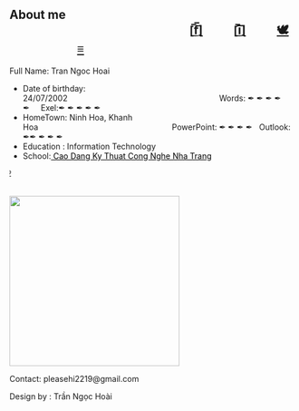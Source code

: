 About me  &nbsp;&nbsp;&nbsp;&nbsp;&nbsp;&nbsp;&nbsp;&nbsp;&nbsp;&nbsp;&nbsp;&nbsp;&nbsp;&nbsp;&nbsp;&nbsp;&nbsp;&nbsp;&nbsp;&nbsp;&nbsp;&nbsp;&nbsp;&nbsp;&nbsp;&nbsp;&nbsp;&nbsp;&nbsp;&nbsp;&nbsp;&nbsp;&nbsp;&nbsp;&nbsp;&nbsp;&nbsp;&nbsp;&nbsp;&nbsp;&nbsp;&nbsp;&nbsp;&nbsp;&nbsp;&nbsp;&nbsp;&nbsp;&nbsp;&nbsp;&nbsp;&nbsp;&nbsp;&nbsp;&nbsp;&nbsp;&nbsp;&nbsp;&nbsp;&nbsp;&nbsp;&nbsp;&nbsp;&nbsp;<a href="https://www.facebook.com/hoai2902">[̲̅f̲̅]</a>&nbsp;&nbsp;&nbsp;&nbsp;&nbsp;&nbsp;&nbsp;&nbsp;&nbsp;&nbsp;&nbsp;<a href="https://www.instagram.com/ngochoai_12/">[̲̅i̲̅]</a>&nbsp;&nbsp;&nbsp;&nbsp;&nbsp;&nbsp;&nbsp;&nbsp;&nbsp;&nbsp;&nbsp;<a href="https://twitter.com/">🕊</a>&nbsp;&nbsp;&nbsp;&nbsp;&nbsp;&nbsp;&nbsp;&nbsp;&nbsp;&nbsp;&nbsp;&nbsp;&nbsp;&nbsp;&nbsp;&nbsp;&nbsp;&nbsp;&nbsp;&nbsp;&nbsp;&nbsp;&nbsp;&nbsp;&nbsp;&nbsp;<a href="https://ngochoaitran.github.io/hoai.html#">&#8801;</a>                                                        
-
Full Name: Tran Ngoc Hoai
- Date of birthday: 24/07/2002&nbsp;&nbsp;&nbsp;&nbsp;&nbsp;&nbsp;&nbsp;&nbsp;&nbsp;&nbsp;&nbsp;&nbsp;&nbsp;&nbsp;&nbsp;&nbsp;&nbsp;&nbsp;&nbsp;&nbsp;&nbsp;&nbsp;&nbsp;&nbsp;&nbsp;&nbsp;&nbsp;&nbsp;&nbsp;&nbsp;&nbsp;&nbsp;&nbsp;&nbsp;&nbsp;&nbsp;&nbsp;&nbsp;&nbsp;&nbsp;&nbsp;&nbsp;&nbsp;&nbsp;&nbsp;&nbsp;&nbsp;&nbsp;&nbsp;&nbsp;&nbsp;&nbsp;&nbsp;&nbsp;&nbsp;&nbsp;&nbsp;&nbsp;&nbsp;&nbsp;&nbsp;&nbsp;&nbsp;&nbsp;&nbsp;&nbsp;&nbsp;&nbsp;Words: &#10002;  &#10002; &#10002; &#10002; &#10002;&nbsp;&nbsp;&nbsp;&nbsp;&nbsp;Exel:&#10002; &#10002; &#10002; &#10002; &#10002;
- HomeTown: Ninh Hoa, Khanh Hoa&nbsp;&nbsp;&nbsp;&nbsp;&nbsp;&nbsp;&nbsp;&nbsp;&nbsp;&nbsp;&nbsp;&nbsp;&nbsp;&nbsp;&nbsp;&nbsp;&nbsp;&nbsp;&nbsp;&nbsp;&nbsp;&nbsp;&nbsp;&nbsp;&nbsp;&nbsp;&nbsp;&nbsp;&nbsp;&nbsp;&nbsp;&nbsp;&nbsp;&nbsp;&nbsp;&nbsp;&nbsp;&nbsp;&nbsp;&nbsp;&nbsp;&nbsp;&nbsp;&nbsp;&nbsp;&nbsp;&nbsp;&nbsp;&nbsp;&nbsp;&nbsp;&nbsp;&nbsp;&nbsp;&nbsp;&nbsp;&nbsp;&nbsp;&nbsp;&nbsp;PowerPoint: &#10002; &#10002; &#10002; &#10002;&nbsp;&nbsp;&nbsp;Outlook: &#10002;&#10002; &#10002; &#10002; &#10002;
- Education : Information Technology 
- School:<a href="http://cdktcnnt.edu.vn/" style="color:black;"> Cao Dang Ky Thuat Cong Nghe Nha Trang  </a>
<p> <marquee direction="right">Phone &#9743;: 0354398892</marquee></p>
 &nbsp;&nbsp;&nbsp;&nbsp;&nbsp;&nbsp;&nbsp;&nbsp;&nbsp;&nbsp;&nbsp;&nbsp;&nbsp;&nbsp;&nbsp;&nbsp;&nbsp;&nbsp;&nbsp;&nbsp;&nbsp;&nbsp;&nbsp;&nbsp;&nbsp;&nbsp;&nbsp;&nbsp;&nbsp;&nbsp;&nbsp;&nbsp;&nbsp;&nbsp;&nbsp;&nbsp;&nbsp;&nbsp;&nbsp;&nbsp;&nbsp;&nbsp;&nbsp;&nbsp;&nbsp;&nbsp;&nbsp;&nbsp;&nbsp;&nbsp;&nbsp;&nbsp;&nbsp;&nbsp;&nbsp;&nbsp;&nbsp;&nbsp;&nbsp;&nbsp;&nbsp;&nbsp;&nbsp;&nbsp;&nbsp;&nbsp;<img src="https://cdn.pixabay.com/photo/2017/10/10/21/47/laptop-2838921__340.jpg" height="300" >
 <footer>
  <p>Contact: pleasehi2219@gmail.com

 Design by : Trần Ngọc Hoài</p>
</footer>
